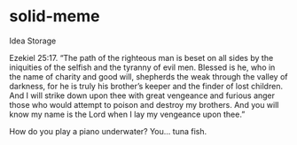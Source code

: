 # solid-meme
Idea Storage

Ezekiel 25:17.
“The path of the righteous man is beset on all sides by the iniquities of the selfish and the tyranny of evil men. Blessed is he, who in the name of charity and good will, shepherds the weak through the valley of darkness, for he is truly his brother’s keeper and the finder of lost children. And I will strike down upon thee with great vengeance and furious anger those who would attempt to poison and destroy my brothers. And you will know my name is the Lord when I lay my vengeance upon thee.”

How do you play a piano underwater? You... tuna fish.

